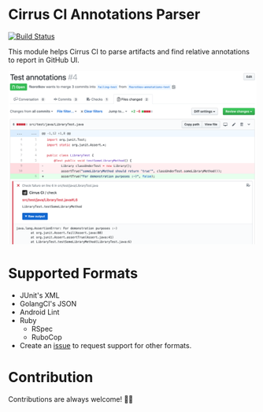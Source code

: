 # Cirrus CI Annotations Parser

[![Build Status](https://api.cirrus-ci.com/github/cirruslabs/cirrus-ci-annotations.svg)](https://cirrus-ci.com/github/cirruslabs/cirrus-ci-annotations)

This module helps Cirrus CI to parse artifacts and find relative annotations to report in GitHub UI.

![](images/screenshot.png)

# Supported Formats

* JUnit's XML
* GolangCI's JSON
* Android Lint
* Ruby
  * RSpec
  * RuboCop
* Create an [issue](https://github.com/cirruslabs/cirrus-ci-annotations/issues/new) to request support for other formats.

# Contribution

Contributions are always welcome! 🎉🙌
